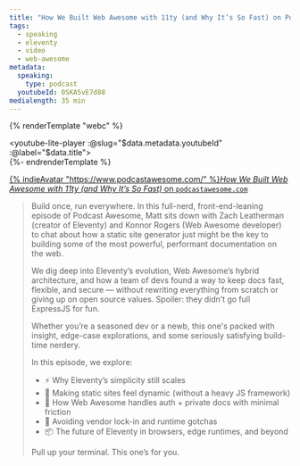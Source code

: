 ```yaml
---
title: "How We Built Web Awesome with 11ty (and Why It’s So Fast) on Podcast Awesome"
tags:
  - speaking
  - eleventy
  - video
  - web-awesome
metadata:
  speaking:
    type: podcast
  youtubeId: 0SKA5vE7d88
medialength: 35 min
---
```

{% renderTemplate "webc" %}<div><youtube-lite-player :@slug="$data.metadata.youtubeId" :@label="$data.title"></youtube-lite-player></div>{%- endrenderTemplate %}

[{% indieAvatar "https://www.podcastawesome.com/" %}_How We Built Web Awesome with 11ty (and Why It’s So Fast)_ on `podcastawesome.com`](https://www.podcastawesome.com/2092855/episodes/17268471-how-we-built-web-awesome-with-11ty-and-why-it-s-so-fast)

> Build once, run everywhere.
> In this full-nerd, front-end-leaning episode of Podcast Awesome, Matt sits down with Zach Leatherman (creator of Eleventy) and Konnor Rogers (Web Awesome developer) to chat about how a static site generator just might be the key to building some of the most powerful, performant documentation on the web.
>
> We dig deep into Eleventy’s evolution, Web Awesome’s hybrid architecture, and how a team of devs found a way to keep docs fast, flexible, and secure — without rewriting everything from scratch or giving up on open source values. Spoiler: they didn’t go full ExpressJS for fun.
>
> Whether you’re a seasoned dev or a newb, this one's packed with insight, edge-case explorations, and some seriously satisfying build-time nerdery.
>
> In this episode, we explore:
> - ⚡️ Why Eleventy’s simplicity still scales
> - 🧠 Making static sites feel dynamic (without a heavy JS framework)
> - 🔐 How Web Awesome handles auth + private docs with minimal friction
> - 🚫 Avoiding vendor lock-in and runtime gotchas
> - 📦 The future of Eleventy in browsers, edge runtimes, and beyond
>
> Pull up your terminal. This one’s for you.
